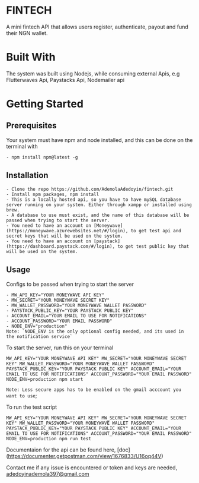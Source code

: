 # FINTECH
A mini fintech  API that allows users register, authenticate, payout and fund their NGN wallet.

# Built With

The system was built using Nodejs, while consuming external Apis, e.g Flutterwaves Api, Paystacks Api, Nodemailer api

# Getting Started

## Prerequisites

Your system must have npm and node installed, and this can be done on the terminal with 

```
- npm install npm@latest -g
```

## Installation

```
- Clone the repo https://github.com/AdemolaAdedoyin/fintech.git
- Install npm packages, npm install
- This is a locally hosted api, so you have to have mySQL database server running on your system. Either through xampp or installed using brew.
- A database to use must exist, and the name of this database will be passed when trying to start the server.
- You need to have an account on [Moneywave](https://moneywave.azurewebsites.net/#/login), to get test api and secret keys that will be used on the system.
- You need to have an account on [paystack](https://dashboard.paystack.com/#/login), to get test public key that will be used on the system.
```

## Usage

Configs to be passed when trying to start the server

```
- MW_API_KEY="YOUR MONEYWAVE API KEY"
- MW_SECRET="YOUR MONEYWAVE SECRET KEY"
- MW_WALLET_PASSWORD="YOUR MONEYWAVE WALLET PASSWORD"
- PAYSTACK_PUBLIC_KEY="YOUR PAYSTACK PUBLIC KEY"
- ACCOUNT_EMAIL="YOUR EMAIL TO USE FOR NOTIFICATIONS"
- ACCOUNT_PASSWORD="YOUR EMAIL PASSWORD"
- NODE_ENV="production"
Note: `NODE_ENV is the only optional config needed, and its used in the notification service`
```

To start the server, run this on your terminal
```
MW_API_KEY="YOUR MONEYWAVE API KEY" MW_SECRET="YOUR MONEYWAVE SECRET KEY" MW_WALLET_PASSWORD="YOUR MONEYWAVE WALLET PASSWORD" PAYSTACK_PUBLIC_KEY="YOUR PAYSTACK PUBLIC KEY" ACCOUNT_EMAIL="YOUR EMAIL TO USE FOR NOTIFICATIONS" ACCOUNT_PASSWORD="YOUR EMAIL PASSWORD" NODE_ENV=production npm start
```

`Note: Less secure apps has to be enabled on the gmail acccount you want to use`;

To run the test script
```
MW_API_KEY="YOUR MONEYWAVE API KEY" MW_SECRET="YOUR MONEYWAVE SECRET KEY" MW_WALLET_PASSWORD="YOUR MONEYWAVE WALLET PASSWORD" PAYSTACK_PUBLIC_KEY="YOUR PAYSTACK PUBLIC KEY" ACCOUNT_EMAIL="YOUR EMAIL TO USE FOR NOTIFICATIONS" ACCOUNT_PASSWORD="YOUR EMAIL PASSWORD" NODE_ENV=production npm run test
```

Documentaion for the api can be found here, [doc] (https://documenter.getpostman.com/view/1676833/U16oq44V)

Contact me if any issue is encountered or token and keys are needed, adedoyinademola397@gmail.com

